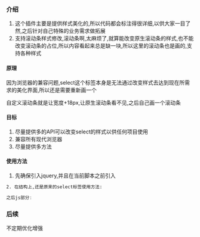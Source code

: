 ### 介绍 
1. 这个插件主要是提供样式美化的,所以代码都会标注得很详细,以供大家一目了然,之后针对自己特殊的业务需求做拓展 
2. 支持滚动条样式修改,滚动条啊,太麻烦了,就算能改变原生滚动条的样式,也不能改变滚动条的占位,所以内容看起来总是缺一块,所以这里的滚动条也是画的,支持各种样式
#### 原理
因为浏览器的兼容问题,select这个标签本身是无法通过改变样式去达到现在所需求的美化界面,所以还是需要重新画一个

自定义滚动条就是让宽度+18px,让原生滚动条看不见,之后自己画一个滚动条
#### 目标 
1. 尽量提供多的API可以改变select的样式以供任何项目使用 
2. 兼容所有现代浏览器 
3. 尽量提供多方法 

#### 使用方法 
1. 先确保引入jquery,并且在当前脚本之前引入
```html
2. 在结构上,还是原来的select标签使用方法:

``` 

```javascript
之后js部分:

``` 
### 后续
不定期优化增强
